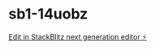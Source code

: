 # sb1-14uobz

[Edit in StackBlitz next generation editor ⚡️](https://stackblitz.com/~/github.com/srikanthmasanala/sb1-14uobz)